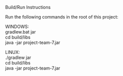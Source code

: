 Build/Run Instructions

Run the following commands in the root of this project:  

WINDOWS:  
gradlew.bat jar  
cd build/libs  
java -jar project-team-7.jar

LINUX:  
./gradlew jar  
cd build/libs  
java -jar project-team-7.jar  
